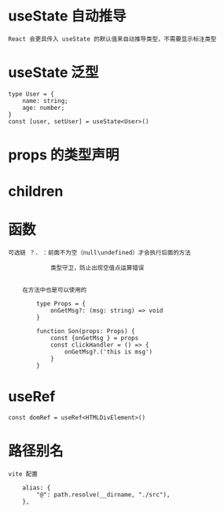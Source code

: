 # useState 自动推导

    React 会更具传入 useState 的默认值来自动推导类型，不需要显示标注类型

# useState 泛型

    type User = {
        name: string;
        age: number;
    }
    const [user, setUser] = useState<User>()

# props 的类型声明

# children

# 函数

    可选链 ？. ：前面不为空（null\undefined）才会执行后面的方法

                类型守卫，防止出现空值点运算错误


        在方法中也是可以使用的

            type Props = {
                onGetMsg?: (msg: string) => void
            }

            function Son(props: Props) {
                const {onGetMsg } = props
                const clickHandler = () => {
                    onGetMsg?.('this is msg')
                }
            }

# useRef

    const domRef = useRef<HTMLDivElement>()

# 路径别名

    vite 配置

        alias: {
            "@": path.resolve(__dirname, "./src"),
        },
